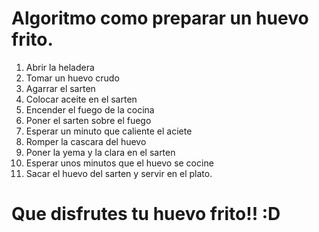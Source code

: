 # Algoritmo como preparar un huevo frito. 

1. Abrir la heladera 
2. Tomar un huevo crudo 
3. Agarrar el sarten
4. Colocar aceite en el sarten
5. Encender el fuego de la cocina 
6. Poner el sarten sobre el fuego 
7. Esperar un minuto que caliente el aciete 
8. Romper la cascara del huevo 
9. Poner la yema y la clara en el sarten 
10. Esperar unos minutos que el huevo se cocine 
11. Sacar el huevo del sarten y servir en el plato.

# Que disfrutes tu huevo frito!! :D